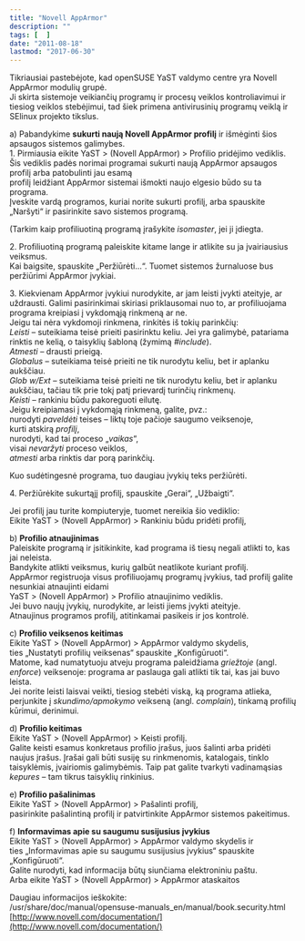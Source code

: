 ```yaml
---
title: "Novell AppArmor"
description: ""
tags: [  ]
date: "2011-08-18"
lastmod: "2017-06-30"
---
```

Tikriausiai pastebėjote, kad openSUSE YaST valdymo centre yra Novell AppArmor modulių grupė.  
Ji skirta sistemoje veikiančių programų ir procesų veiklos kontroliavimui ir tiesiog veiklos stebėjimui, tad šiek primena antivirusinių programų veiklą ir SElinux projekto tikslus.  
  
a) Pabandykime **sukurti naują Novell AppArmor profilį** ir išmėginti šios apsaugos sistemos galimybes.  
1\. Pirmiausia eikite YaST > (Novell AppArmor) > Profilio pridėjimo vediklis.  
Šis vediklis padės norimai programai sukurti naują AppArmor apsaugos profilį arba patobulinti jau esamą  
profilį leidžiant AppArmor sistemai išmokti naujo elgesio būdo su ta programa.  
Įveskite vardą programos, kuriai norite sukurti profilį, arba spauskite „Naršyti“ ir pasirinkite savo sistemos programą.

(Tarkim kaip profiliuotiną programą įrašykite _isomaster_, jei ji įdiegta.

2\. Profiliuotiną programą paleiskite kitame lange ir atlikite su ja įvairiausius veiksmus.  
Kai baigsite, spauskite „Peržiūrėti...“. Tuomet sistemos žurnaluose bus peržiūrimi AppArmor įvykiai.  
  
3\. Kiekvienam AppArmor įvykiui nurodykite, ar jam leisti įvykti ateityje, ar uždrausti. Galimi pasirinkimai skiriasi priklausomai nuo to, ar profiliuojama programa kreipiasi į vykdomąją rinkmeną ar ne.  
Jeigu tai nėra vykdomoji rinkmena, rinkitės iš tokių parinkčių:  
_Leisti_ – suteikiama teisė prieiti pasirinktu keliu. Jei yra galimybė, patariama rinktis ne kelią, o taisyklių šabloną (žymimą _#include_).  
_Atmesti_ – drausti prieigą.  
_Globalus_ – suteikiama teisė prieiti ne tik nurodytu keliu, bet ir aplanku aukščiau.  
_Glob w/Ext_ – suteikiama teisė prieiti ne tik nurodytu keliu, bet ir aplanku aukščiau, tačiau tik prie tokį patį prievardį turinčių rinkmenų.  
_Keisti_ – rankiniu būdu pakoreguoti eilutę.  
Jeigu kreipiamasi į vykdomąją rinkmeną, galite, pvz.:  
nurodyti _paveldėti_ teises – liktų toje pačioje saugumo veiksenoje,  
kurti atskirą _profilį_,  
nurodyti, kad tai proceso „_vaikas_“,  
visai _nevaržyti_ proceso veiklos,  
_atmesti_ arba rinktis dar porą parinkčių.  
  
Kuo sudėtingesnė programa, tuo daugiau įvykių teks peržiūrėti.  
  
4\. Peržiūrėkite sukurtąjį profilį, spauskite „Gerai“, „Užbaigti“.  
  
Jei profilį jau turite kompiuteryje, tuomet nereikia šio vediklio:  
Eikite YaST > (Novell AppArmor) > Rankiniu būdu pridėti profilį,  
  
b) **Profilio atnaujinimas**  
Paleiskite programą ir įsitikinkite, kad programa iš tiesų negali atlikti to, kas jai neleista.  
Bandykite atlikti veiksmus, kurių galbūt neatlikote kuriant profilį.  
AppArmor registruoja visus profiliuojamų programų įvykius, tad profilį galite nesunkiai atnaujinti eidami  
YaST > (Novell AppArmor) > Profilio atnaujinimo vediklis.  
Jei buvo naujų įvykių, nurodykite, ar leisti jiems įvykti ateityje.  
Atnaujinus programos profilį, atitinkamai pasikeis ir jos kontrolė.  
  
c) **Profilio veiksenos keitimas**  
Eikite YaST > (Novell AppArmor) > AppArmor valdymo skydelis,  
ties „Nustatyti profilių veiksenas“ spauskite „Konfigūruoti“.  
Matome, kad numatytuoju atveju programa paleidžiama _griežtoje_ (angl. _enforce_) veiksenoje: programa ar paslauga gali atlikti tik tai, kas jai buvo leista.  
Jei norite leisti laisvai veikti, tiesiog stebėti viską, ką programa atlieka, perjunkite į _skundimo/apmokymo_ veikseną (angl. _complain_), tinkamą profilių kūrimui, derinimui.  
  
d) **Profilio keitimas**  
Eikite YaST > (Novell AppArmor) > Keisti profilį.  
Galite keisti esamus konkretaus profilio įrašus, juos šalinti arba pridėti naujus įrašus. Įrašai gali būti susiję su rinkmenomis, katalogais, tinklo taisyklėmis, įvairiomis galimybėmis. Taip pat galite tvarkyti vadinamąsias _kepures_ – tam tikrus taisyklių rinkinius.  
  
e) **Profilio pašalinimas**  
Eikite YaST > (Novell AppArmor) > Pašalinti profilį,  
pasirinkite pašalintiną profilį ir patvirtinkite AppArmor sistemos pakeitimus.  
  
f) **Informavimas apie su saugumu susijusius įvykius**  
Eikite YaST > (Novell AppArmor) > AppArmor valdymo skydelis ir  
ties „Informavimas apie su saugumu susijusius įvykius“ spauskite „Konfigūruoti“.  
Galite nurodyti, kad informacija būtų siunčiama elektroniniu paštu.  
Arba eikite YaST > (Novell AppArmor) > AppArmor ataskaitos  
  
  
Daugiau informacijos ieškokite:  
/usr/share/doc/manual/opensuse-manuals\_en/manual/book.security.html  
[http://www.novell.com/documentation/](http://www.novell.com/documentation/)
